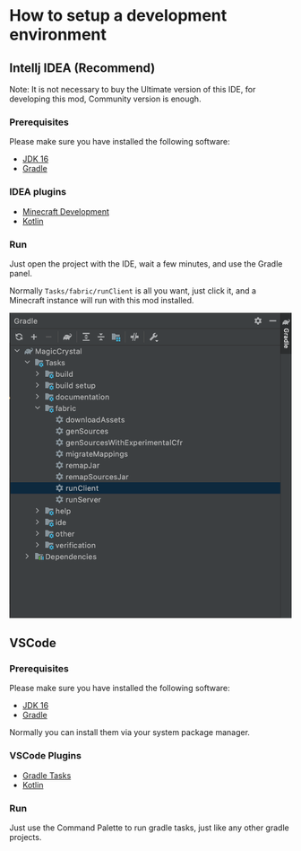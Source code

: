 # How to setup a development environment

## Intellj IDEA (Recommend)

Note: It is not necessary to buy the Ultimate version of this IDE,
for developing this mod, Community version is enough.

### Prerequisites

Please make sure you have installed the following software:

- [JDK 16](https://adoptopenjdk.net/releases.html)
- [Gradle](https://gradle.org/install/)

### IDEA plugins

- [Minecraft Development](https://plugins.jetbrains.com/plugin/index?xmlId=com.demonwav.minecraft-dev)
- [Kotlin](https://plugins.jetbrains.com/plugin/6954-kotlin)

### Run

Just open the project with the IDE, wait a few minutes, and use the Gradle panel.

Normally `Tasks/fabric/runClient` is all you want, 
just click it, and a Minecraft instance will run with this mod installed.

![Normally Tasks/fabric/runClient is all you want](./img/dev-env-1.png)

## VSCode

### Prerequisites

Please make sure you have installed the following software:

- [JDK 16](https://adoptopenjdk.net/releases.html)
- [Gradle](https://gradle.org/install/)

Normally you can install them via your system package manager.

### VSCode Plugins

- [Gradle Tasks](https://marketplace.visualstudio.com/items?itemName=richardwillis.vscode-gradle)
- [Kotlin](https://marketplace.visualstudio.com/items?itemName=mathiasfrohlich.Kotlin)

### Run

Just use the Command Palette to run gradle tasks, just like any other gradle projects.
